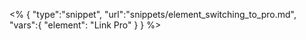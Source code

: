 <% {
	"type":"snippet", "url":"snippets/element_switching_to_pro.md", "vars":{
		"element": "Link Pro"
	}
} %>